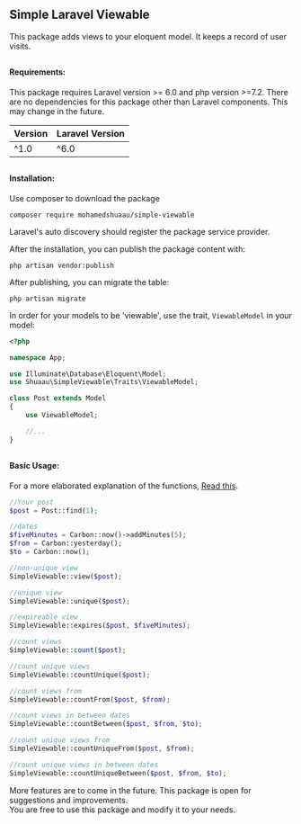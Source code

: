 ## Simple Laravel Viewable

This package adds views to your eloquent model. It keeps a record of user visits.

##
#### Requirements:

This package requires Laravel version >= 6.0 and php version >=7.2. There are 
no dependencies for this package other than Laravel components. This may
change in the future. 

| Version      | Laravel Version |
| ----------- | ----------- |
| ^1.0      | ^6.0       |

##
#### Installation:
Use composer to download the package
```
composer require mohamedshuaau/simple-viewable
```

Laravel's auto discovery should register the package service provider.

After the installation, you can publish the package content with:
```
php artisan vendor:publish
```

After publishing, you can migrate the table:
```
php artisan migrate
```

In order for your models to be 'viewable', use the trait, `ViewableModel` in your model:
```php
<?php

namespace App;

use Illuminate\Database\Eloquent\Model;
use Shuaau\SimpleViewable\Traits\ViewableModel;

class Post extends Model
{
    use ViewableModel;

    //...
}

```
##
#### Basic Usage:

For a more elaborated explanation of the functions, [Read this](./ELABORATED.md).

```php
//Your post
$post = Post::find(1);

//dates
$fiveMinutes = Carbon::now()->addMinutes(5);
$from = Carbon::yesterday();
$to = Carbon::now();

//non-unique view
SimpleViewable::view($post);

//unique view
SimpleViewable::unique($post);

//expireable view
SimpleViewable::expires($post, $fiveMinutes);

//count views
SimpleViewable::count($post);

//count unique views
SimpleViewable::countUnique($post);

//count views from
SimpleViewable::countFrom($post, $from);

//count views in between dates
SimpleViewable::countBetween($post, $from, $to);

//count unique views from
SimpleViewable::countUniqueFrom($post, $from);

//count unique views in between dates
SimpleViewable::countUniqueBetween($post, $from, $to);
```

More features are to come in the future. This package is open for suggestions
and improvements.
<br>
You are free to use this package and modify it to your needs.
